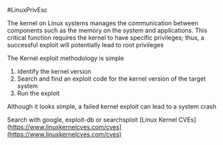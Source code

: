 #LinuxPrivEsc 
  
The kernel on Linux systems manages the communication between components such as the memory on the system and applications. This critical function requires the kernel to have specific privileges; thus, a successful exploit will potentially lead to root privileges

The Kernel exploit methodology is simple

1.  Identify the kernel version
2.  Search and find an exploit code for the kernel version of the target system
3.  Run the exploit

Although it looks simple,  a failed kernel exploit can lead to a system crash

Search with google, exploit-db or searchsploit
[Linux Kernel CVEs](https://www.linuxkernelcves.com/cves](https://www.linuxkernelcves.com/cves)